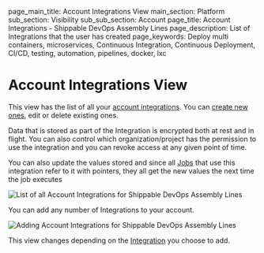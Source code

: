 page_main_title: Account Integrations View
main_section: Platform
sub_section: Visibility
sub_sub_section: Account
page_title: Account Integrations - Shippable DevOps Assembly Lines
page_description: List of Integrations that the user has created
page_keywords: Deploy multi containers, microservices, Continuous Integration, Continuous Deployment, CI/CD, testing, automation, pipelines, docker, lxc

# Account Integrations View
This view has the list of all your [account integrations](/platform/integration/overview). You can [create new ones](/platform/management/integrations/), edit or delete existing ones. 

Data that is stored as part of the Integration is encrypted both at rest and in flight. You can also control which organization/project has the permission to use the integration and you can revoke access at any given point of time.

You can also update the values stored and since all [Jobs](/platform/workflow/job/overview) that use this integration refer to it with pointers, they all get the new values the next time the job executes

<img src="/images/platform/visibility/account-integration-view.jpg" alt="List of all Account Integrations for Shippable DevOps Assembly Lines" style="vertical-align: middle;display: block;margin-left: auto;margin-right: auto;"/>

You can add any number of Integrations to your account.

<img src="/images/platform/visibility/account-integration-add.jpg" alt="Adding Account Integrations for Shippable DevOps Assembly Lines" style="vertical-align: middle;display: block;margin-left: auto;margin-right: auto;"/>

This view changes depending on the [Integration](/platform/integration/overview) you choose to add.
